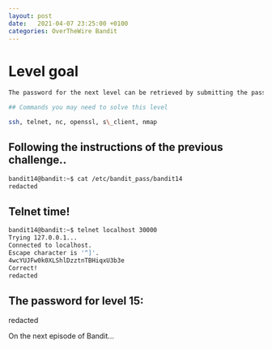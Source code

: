 ```yaml
---
layout: post
date:   2021-04-07 23:25:00 +0100
categories: OverTheWire Bandit
---
```


# Level goal
```bash
The password for the next level can be retrieved by submitting the password of the current level to **port 30000 on localhost**.

## Commands you may need to solve this level

ssh, telnet, nc, openssl, s\_client, nmap
```

## Following the instructions of the previous challenge..
```bash
bandit14@bandit:~$ cat /etc/bandit_pass/bandit14
redacted
```


## Telnet time!

```bash
bandit14@bandit:~$ telnet localhost 30000
Trying 127.0.0.1...
Connected to localhost.
Escape character is '^]'.
4wcYUJFw0k0XLShlDzztnTBHiqxU3b3e
Correct!
redacted
```

## The password for level 15:

redacted

On the next episode of Bandit...
